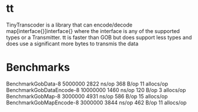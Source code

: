 # tt

TinyTranscoder is a library that can encode/decode map[interface{}]interface{} where the interface is any of the supported types or a Transmitter.
tt is faster than GOB but does support less types and does use a significant more bytes to transmis the data 

# Benchmarks

BenchmarkGobData-8               5000000              2822 ns/op             368 B/op         11 allocs/op
BenchmarkGobDataEncode-8        10000000              1460 ns/op             120 B/op          3 allocs/op
BenchmarkGobMap-8                3000000              4931 ns/op             586 B/op         15 allocs/op
BenchmarkGobMapEncode-8          3000000              3844 ns/op             462 B/op         11 allocs/op